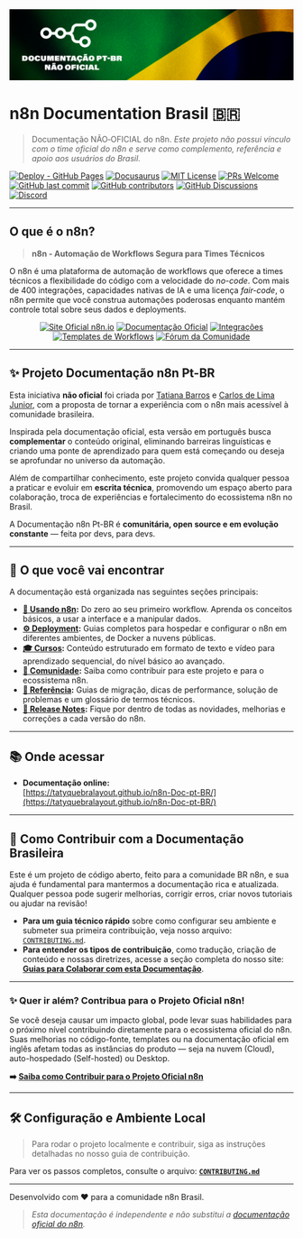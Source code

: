 <div align="center">
  <img src="static/img/banner_n8n_ptbr.png" alt="Banner da Documentação n8n PT-BR">
</div>

# n8n Documentation Brasil 🇧🇷

> Documentação NÃO‑OFICIAL do n8n.
> _Este projeto não possui vínculo com o time oficial do n8n e serve como complemento, referência e apoio aos usuários do Brasil._

[![Deploy - GitHub Pages](https://img.shields.io/badge/Deploy-GitHub%20Pages-success?logo=github)](https://tatyquebralayout.github.io/n8n-Doc-pt-BR/)
[![Docusaurus](https://img.shields.io/badge/Built%20with-Docusaurus-blue?logo=docusaurus)](https://docusaurus.io/)
[![MIT License](https://img.shields.io/github/license/tatyquebralayout/n8n-Doc-pt-BR)](./LICENSE)
[![PRs Welcome](https://img.shields.io/badge/PRs-welcome-brightgreen.svg)](https://github.com/tatyquebralayout/n8n-Doc-pt-BR/pulls)
[![GitHub last commit](https://img.shields.io/github/last-commit/tatyquebralayout/n8n-Doc-pt-BR)](https://github.com/tatyquebralayout/n8n-Doc-pt-BR/commits/main)
[![GitHub contributors](https://img.shields.io/github/contributors/tatyquebralayout/n8n-Doc-pt-BR)](https://github.com/tatyquebralayout/n8n-Doc-pt-BR/graphs/contributors)
[![GitHub Discussions](https://img.shields.io/github/discussions/tatyquebralayout/n8n-Doc-pt-BR?style=social&label=Discuta&logo=github)](https://github.com/tatyquebralayout/n8n-Doc-pt-BR/discussions)
[![Discord](https://img.shields.io/badge/Discord-Comunidade-7289DA?logo=discord)](https://discord.gg/YOUR_INVITE_CODE)

---

## O que é o n8n?

> **n8n - Automação de Workflows Segura para Times Técnicos**

O n8n é uma plataforma de automação de workflows que oferece a times técnicos a flexibilidade do código com a velocidade do *no-code*. Com mais de 400 integrações, capacidades nativas de IA e uma licença *fair-code*, o n8n permite que você construa automações poderosas enquanto mantém controle total sobre seus dados e deployments.

<p align="center">
  <a href="https://n8n.io" target="_blank"><img src="https://img.shields.io/badge/Site_Oficial-n8n.io-blueviolet?style=for-the-badge" alt="Site Oficial n8n.io"></a>
  <a href="https://docs.n8n.io" target="_blank"><img src="https://img.shields.io/badge/Documentação-Oficial-blue?style=for-the-badge" alt="Documentação Oficial"></a>
  <a href="https://n8n.io/integrations" target="_blank"><img src="https://img.shields.io/badge/Integrações-400%2B-green?style=for-the-badge" alt="Integrações"></a>
  <a href="https://n8n.io/templates" target="_blank"><img src="https://img.shields.io/badge/Templates-Workflows-orange?style=for-the-badge" alt="Templates de Workflows"></a>
  <a href="https://community.n8n.io" target="_blank"><img src="https://img.shields.io/badge/Fórum-Comunidade-ff4a73?style=for-the-badge" alt="Fórum da Comunidade"></a>
</p>

---

## ✨ Projeto Documentação n8n Pt-BR

Esta iniciativa **não oficial** foi criada por [Tatiana Barros](https://github.com/tatyquebralayout) e [Carlos de Lima Junior](https://github.com/CJBiohacker), com a proposta de tornar a experiência com o n8n mais acessível à comunidade brasileira.

Inspirada pela documentação oficial, esta versão em português busca **complementar** o conteúdo original, eliminando barreiras linguísticas e criando uma ponte de aprendizado para quem está começando ou deseja se aprofundar no universo da automação.

Além de compartilhar conhecimento, este projeto convida qualquer pessoa a praticar e evoluir em **escrita técnica**, promovendo um espaço aberto para colaboração, troca de experiências e fortalecimento do ecossistema n8n no Brasil.

A Documentação n8n Pt-BR é **comunitária, open source e em evolução constante** — feita por devs, para devs.

---

## 🧭 O que você vai encontrar

A documentação está organizada nas seguintes seções principais:

- **[🚀 Usando n8n](/intro):** Do zero ao seu primeiro workflow. Aprenda os conceitos básicos, a usar a interface e a manipular dados.
- **[⚙️ Deployment](/hosting-n8n/instalacao):** Guias completos para hospedar e configurar o n8n em diferentes ambientes, de Docker a nuvens públicas.
- **[🎓 Cursos](/cursos):** Conteúdo estruturado em formato de texto e vídeo para aprendizado sequencial, do nível básico ao avançado.
- **[🤝 Comunidade](/contribuir):** Saiba como contribuir para este projeto e para o ecossistema n8n.
- **[📖 Referência](/referencia):** Guias de migração, dicas de performance, solução de problemas e um glossário de termos técnicos.
- **[🎉 Release Notes](/release-notes):** Fique por dentro de todas as novidades, melhorias e correções a cada versão do n8n.

---

## 📚 Onde acessar

- **Documentação online:**  
  [https://tatyquebralayout.github.io/n8n-Doc-pt-BR/](https://tatyquebralayout.github.io/n8n-Doc-pt-BR/)

---

## 🤝 Como Contribuir com a Documentação Brasileira

Este é um projeto de código aberto, feito para a comunidade BR n8n, e sua ajuda é fundamental para mantermos a documentação rica e atualizada. Qualquer pessoa pode sugerir melhorias, corrigir erros, criar novos tutoriais ou ajudar na revisão!

- **Para um guia técnico rápido** sobre como configurar seu ambiente e submeter sua primeira contribuição, veja nosso arquivo: [`CONTRIBUTING.md`](./CONTRIBUTING.md).
- **Para entender os tipos de contribuição**, como tradução, criação de conteúdo e nossas diretrizes, acesse a seção completa do nosso site: **[Guias para Colaborar com esta Documentação](/docs/contribuir/esta-documentacao/overview)**.

---

### ✨ Quer ir além? Contribua para o Projeto Oficial n8n!

Se você deseja causar um impacto global, pode levar suas habilidades para o próximo nível contribuindo diretamente para o ecossistema oficial do n8n. Suas melhorias no código-fonte, templates ou na documentação oficial em inglês afetam todas as instâncias do produto — seja na nuvem (Cloud), auto-hospedado (Self-hosted) ou Desktop.

**➡️ [Saiba como Contribuir para o Projeto Oficial n8n](/docs/contribuir/projeto-n8n/overview)**

---

## 🛠️ Configuração e Ambiente Local

> Para rodar o projeto localmente e contribuir, siga as instruções detalhadas no nosso guia de contribuição.

Para ver os passos completos, consulte o arquivo: **[`CONTRIBUTING.md`](./CONTRIBUTING.md)**

---

Desenvolvido com ❤️ para a comunidade n8n Brasil.

> _Esta documentação é independente e não substitui a [documentação oficial do n8n](https://docs.n8n.io/)._
